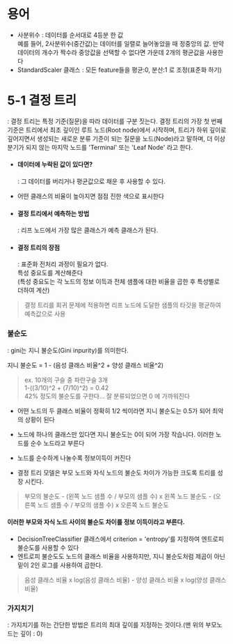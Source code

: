# 용어
- 사분위수 : 데이터를 순서대로 4등분 한 값   
   예를 들어, 2사분위수(중간값)는 데이터를 일렬로 늘어놓았을 때 정중앙의 값. 만약 데이터의 개수가 짝수라 중앙값을 선택할 수 없다면 가운데 2개의 평균값을 사용한다
- StandardScaler 클래스 : 모든 feature들을 평균:0, 분산:1 로 조정(표준화 하기)

# 5-1 결정 트리
: 결정 트리는 특정 기준(질문)을 따라 데이터를 구분 짓는다. 결정 트리의 가장 첫 번째 기준은 트리에서 최초 깊이인 루트 노드(Root node)에서 시작하며, 트리가 하위 깊이로 깊어지면서 생성되는 새로운 분류 기준이 되는 질문을 노드(Node)라고 말하며, 더 이상 분기가 되지 않는 마지막 노드를 'Terminal' 또는 'Leaf Node' 라고 한다.

- #### 데이터에 누락된 값이 있다면?  
  : 그 데이터를 버리거나 평균값으로 채운 후 사용할 수 있다.

- 어떤 클래스의 비율이 높아지면 점점 진한 색으로 표시한다
- #### 결정 트리에서 예측하는 방법
   : 리프 노드에서 가장 많은 클래스가 예측 클래스가 된다.

- #### 결정 트리의 장점
   : 표준화 전처리 과정이 필요가 없다.    
     특성 중요도를 계산해준다  
  (특성 중요도는 각 노드의 정보 이득과 전체 샘플에 대한 비율을 곱한 후 특성별로 더하여 계산)

> 결정 트리를 회귀 문제에 적용하면 리프 노드에 도달한 샘플의 타깃을 평균하여 예측값으로 사용

### 불순도
: gini는 지니 불순도(Gini inpurity)를 의미한다.

지니 불순도 = 1 - (음성 클래스 비율^2 + 양성 클래스 비율^2)  
> ex. 10개의 구슬 중 파란구슬 3개   
> 1-((3/10)^2 + (7/10)^2) = 0.42    
> 42% 정도의 불순도를 구한다... 잘 분류되었으면 0 에 가까워진다  

- 어떤 노드의 두 클래스 비율이 정확히 1/2 씩이라면 지니 불순도는 0.5가 되어 최악의 상황이 된다  
- 노드에 하나의 클래스만 있다면 지니 불순도는 0이 되어 가장 작습니다. 이러한 노드를 순수 노드라고 부른다
- 노드를 순수하게 나눌수록 정보이득이 커진다

- 결정 트리 모델은 부모 노드와 자식 노드의 불순도 차이가 가능한 크도록 트리를 성장 시킨다.
> 부모의 불순도 - (왼쪽 노드 샘플 수 / 부모의 샘플 수) x 왼쪽 노드 불순도 - (오른쪽 노드 샘플 수 / 부모의 샘플 수) x 오른쪽 노드 불순도

#### 이러한 부모와 자식 노드 사이의 불순도 차이를 정보 이득이라고 부른다. 

- DecisionTreeClassifier 클래스에서 criterion = 'entropy'를 지정하여 엔트로피 불순도를 사용할 수 있다
- 엔트로피 불순도도 노드의 클래스 비율을 사용하지만, 지니 불순도처럼 제곱이 아닌 밑이 2인 로그를 사용하여 곱한다.
> 음성 클래스 비율 x log(음성 클래스 비율) - 양성 클래스 비율 x log(양성 클래스 비율)

### 가지치기
: 가지치기를 하는 간단한 방법은 트리의 최대 깊이를 지정하는 것이다.(맨 위의 부모노드는 깊이 : 0)

